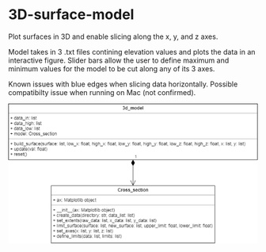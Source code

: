 # 3D-surface-model
Plot surfaces in 3D and enable slicing along the x, y, and z axes.

Model takes in 3 .txt files contining elevation values and plots the data in an interactive figure. Slider bars allow the user to define maximum and minimum values for the model to be cut along any of its 3 axes.

Known issues with blue edges when slicing data horizontally.
Possible compatibilty issue when running on Mac (not confirmed).

![Model UML](https://github.com/sarah-murray/3D-surface-model/blob/master/UML.png)
